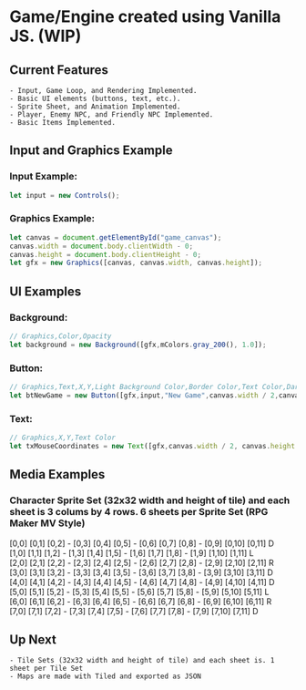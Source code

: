 # Game/Engine created using Vanilla JS. (WIP)

## Current Features
```
- Input, Game Loop, and Rendering Implemented.
- Basic UI elements (buttons, text, etc.).
- Sprite Sheet, and Animation Implemented.
- Player, Enemy NPC, and Friendly NPC Implemented.
- Basic Items Implemented.
```
## Input and Graphics Example
### Input Example:
```js
let input = new Controls();
```
### Graphics Example:
```js
let canvas = document.getElementById("game_canvas");
canvas.width = document.body.clientWidth - 0;
canvas.height = document.body.clientHeight - 0;
let gfx = new Graphics([canvas, canvas.width, canvas.height]);
```
## UI Examples
### Background:
```js
// Graphics,Color,Opacity
let background = new Background([gfx,mColors.gray_200(), 1.0]);
```
### Button:
```js
// Graphics,Text,X,Y,Light Background Color,Border Color,Text Color,Dark Background Color, Callback
let btNewGame = new Button([gfx,input,"New Game",canvas.width / 2,canvas.height / 2 - 60,mColors.blue_600(),mColors.blue_200(),mColors.gray_200(),mColors.blue_800(),() => { console.log("new game click") }]);
```
### Text:
```js
// Graphics,X,Y,Text Color
let txMouseCoordinates = new Text([gfx,canvas.width / 2, canvas.height - 20, mColors.blue_900()]);
```
## Media Examples
### Character Sprite Set (32x32 width and height of tile) and each sheet is 3 colums by 4 rows. 6 sheets per Sprite Set (RPG Maker MV Style)
[0,0] [0,1] [0,2] - [0,3] [0,4] [0,5] - [0,6] [0,7] [0,8] - [0,9] [0,10] [0,11] D  
[1,0] [1,1] [1,2] - [1,3] [1,4] [1,5] - [1,6] [1,7] [1,8] - [1,9] [1,10] [1,11] L  
[2,0] [2,1] [2,2] - [2,3] [2,4] [2,5] - [2,6] [2,7] [2,8] - [2,9] [2,10] [2,11] R  
[3,0] [3,1] [3,2] - [3,3] [3,4] [3,5] - [3,6] [3,7] [3,8] - [3,9] [3,10] [3,11] D    
[4,0] [4,1] [4,2] - [4,3] [4,4] [4,5] - [4,6] [4,7] [4,8] - [4,9] [4,10] [4,11] D  
[5,0] [5,1] [5,2] - [5,3] [5,4] [5,5] - [5,6] [5,7] [5,8] - [5,9] [5,10] [5,11] L  
[6,0] [6,1] [6,2] - [6,3] [6,4] [6,5] - [6,6] [6,7] [6,8] - [6,9] [6,10] [6,11] R  
[7,0] [7,1] [7,2] - [7,3] [7,4] [7,5] - [7,6] [7,7] [7,8] - [7,9] [7,10] [7,11] D  
## Up Next
```
- Tile Sets (32x32 width and height of tile) and each sheet is. 1 sheet per Tile Set
- Maps are made with Tiled and exported as JSON
```